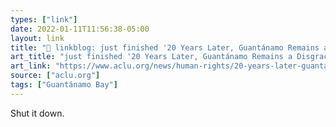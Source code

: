 ```yaml
---
types: ["link"]
date: 2022-01-11T11:56:38-05:00
layout: link
title: "🔗 linkblog: just finished '20 Years Later, Guantánamo Remains a Disgraceful Stain on Our Nation. It Needs to End.'"
art_title: "just finished '20 Years Later, Guantánamo Remains a Disgraceful Stain on Our Nation. It Needs to End."
art_link: "https://www.aclu.org/news/human-rights/20-years-later-guantanamo-remains-a-disgraceful-stain-on-our-nation-it-needs-to-end"
source: ["aclu.org"]
tags: ["Guantánamo Bay"]
---
```

Shut it down.
